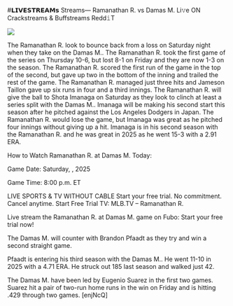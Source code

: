 #𝗟𝗜𝗩𝗘𝗦𝗧𝗥𝗘𝗔𝗠𝘀 Streams— Ramanathan R. vs Damas M. Li𝚟e ON Crackstreams & Buffstreams Redd𝚒T  
  
  
[![](https://i.imgur.com/qSNzIqt.png)](https://movie.rssnews.media/QhEmmXw.php)  
  
The Ramanathan R. look to bounce back from a loss on Saturday night when they take on the Damas M.. The Ramanathan R. took the first game of the series on Thursday 10-6, but lost 8-1 on Friday and they are now 1-3 on the season. The Ramanathan R. scored the first run of the game in the top of the second, but gave up two in the bottom of the inning and trailed the rest of the game. The Ramanathan R. managed just three hits and Jameson Taillon gave up six runs in four and a third innings. The Ramanathan R. will give the ball to Shota Imanaga on Saturday as they look to clinch at least a series split with the Damas M.. Imanaga will be making his second start this season after he pitched against the Los Angeles Dodgers in Japan. The Ramanathan R. would lose the game, but Imanaga was great as he pitched four innings without giving up a hit. Imanaga is in his second season with the Ramanathan R. and he was great in 2025 as he went 15-3 with a 2.91 ERA.

How to Watch Ramanathan R. at Damas M. Today:

Game Date: Saturday, , 2025

Game Time: 8:00 p.m. ET

LIVE SPORTS & TV WITHOUT CABLE
Start your free trial. No commitment. Cancel anytime.
Start Free Trial
TV: MLB.TV – Ramanathan R.

Live stream the Ramanathan R. at Damas M. game on Fubo: Start your free trial now!

The Damas M. will counter with Brandon Pfaadt as they try and win a second straight game.

Pfaadt is entering his third season with the Damas M.. He went 11-10 in 2025 with a 4.71 ERA. He struck out 185 last season and walked just 42.

The Damas M. have been led by Eugenio Suarez in the first two games. Suarez hit a pair of two-run home runs in the win on Friday and is hitting .429 through two games. [enjNcQ]